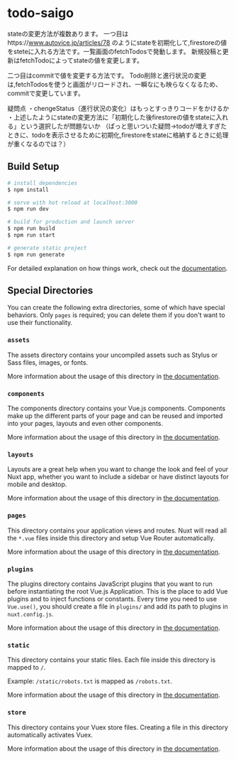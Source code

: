 # todo-saigo



stateの変更方法が複数あります。
一つ目はhttps://www.autovice.jp/articles/78
のようにstateを初期化して,firestoreの値をsteteに入れる方法です。一覧画面のfetchTodosで発動します。
新規投稿と更新はfetchTodoによってstateの値を変更します。

二つ目はcommitで値を変更する方法です。
Todo削除と進行状況の変更は,fetchTodosを使うと画面がリロードされ、一瞬なにも映らなくなるため、commitで変更しています。


疑問点
・chengeStatus（進行状況の変化）はもっとすっきりコードをかけるか
・上述したようにstateの変更方法に「初期化した後firestoreの値をstateに入れる」という選択したが問題ないか
（ぱっと思いついた疑問→todoが増えすぎたときに、todoを表示させるために初期化,firestoreをstateに格納するときに処理が重くなるのでは？）
## Build Setup

```bash
# install dependencies
$ npm install

# serve with hot reload at localhost:3000
$ npm run dev

# build for production and launch server
$ npm run build
$ npm run start

# generate static project
$ npm run generate
```

For detailed explanation on how things work, check out the [documentation](https://nuxtjs.org).

## Special Directories

You can create the following extra directories, some of which have special behaviors. Only `pages` is required; you can delete them if you don't want to use their functionality.

### `assets`

The assets directory contains your uncompiled assets such as Stylus or Sass files, images, or fonts.

More information about the usage of this directory in [the documentation](https://nuxtjs.org/docs/2.x/directory-structure/assets).

### `components`

The components directory contains your Vue.js components. Components make up the different parts of your page and can be reused and imported into your pages, layouts and even other components.

More information about the usage of this directory in [the documentation](https://nuxtjs.org/docs/2.x/directory-structure/components).

### `layouts`

Layouts are a great help when you want to change the look and feel of your Nuxt app, whether you want to include a sidebar or have distinct layouts for mobile and desktop.

More information about the usage of this directory in [the documentation](https://nuxtjs.org/docs/2.x/directory-structure/layouts).


### `pages`

This directory contains your application views and routes. Nuxt will read all the `*.vue` files inside this directory and setup Vue Router automatically.

More information about the usage of this directory in [the documentation](https://nuxtjs.org/docs/2.x/get-started/routing).

### `plugins`

The plugins directory contains JavaScript plugins that you want to run before instantiating the root Vue.js Application. This is the place to add Vue plugins and to inject functions or constants. Every time you need to use `Vue.use()`, you should create a file in `plugins/` and add its path to plugins in `nuxt.config.js`.

More information about the usage of this directory in [the documentation](https://nuxtjs.org/docs/2.x/directory-structure/plugins).

### `static`

This directory contains your static files. Each file inside this directory is mapped to `/`.

Example: `/static/robots.txt` is mapped as `/robots.txt`.

More information about the usage of this directory in [the documentation](https://nuxtjs.org/docs/2.x/directory-structure/static).

### `store`

This directory contains your Vuex store files. Creating a file in this directory automatically activates Vuex.

More information about the usage of this directory in [the documentation](https://nuxtjs.org/docs/2.x/directory-structure/store).
